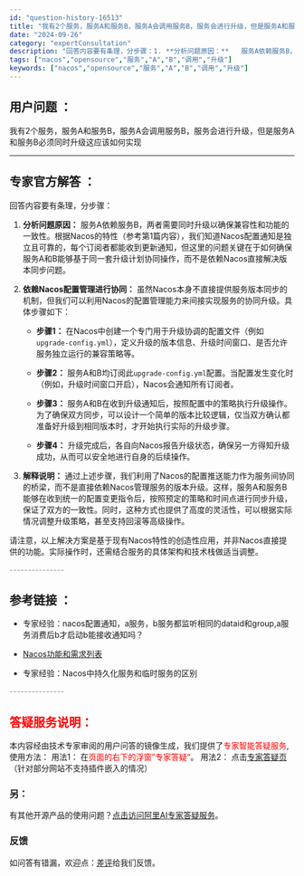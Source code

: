 ```yaml
---
id: "question-history-16513"
title: "我有2个服务，服务A和服务B，服务A会调用服务B，服务会进行升级，但是服务A和服务B必须同时升级这应该如何"
date: "2024-09-26"
category: "expertConsultation"
description: "回答内容要有条理，分步骤：1. **分析问题原因：**   服务A依赖服务B，两者需要同时升级以确保兼容性和功能的一致性。根据Nacos的特性（参考第1篇内容），我们知道Nacos配置通知是独立且可靠的，每个订阅者都能收到更新通知，但这里的问题关键在于如何确保服务A和B能够基于同一套升级计划协同操作"
tags: ["nacos","opensource","服务","A","B","调用","升级"]
keywords: ["nacos","opensource","服务","A","B","调用","升级"]
---
```


## 用户问题 ： 
 我有2个服务，服务A和服务B，服务A会调用服务B，服务会进行升级，但是服务A和服务B必须同时升级这应该如何实现  

---------------
## 专家官方解答 ：

回答内容要有条理，分步骤：

1. **分析问题原因：**
   服务A依赖服务B，两者需要同时升级以确保兼容性和功能的一致性。根据Nacos的特性（参考第1篇内容），我们知道Nacos配置通知是独立且可靠的，每个订阅者都能收到更新通知，但这里的问题关键在于如何确保服务A和B能够基于同一套升级计划协同操作，而不是依赖Nacos直接解决版本同步问题。

2. **依赖Nacos配置管理进行协同：**
   虽然Nacos本身不直接提供服务版本同步的机制，但我们可以利用Nacos的配置管理能力来间接实现服务的协同升级。具体步骤如下：

   - **步骤1：** 在Nacos中创建一个专门用于升级协调的配置文件（例如`upgrade-config.yml`），定义升级的版本信息、升级时间窗口、是否允许服务独立运行的兼容策略等。
   
   - **步骤2：** 服务A和B均订阅此`upgrade-config.yml`配置。当配置发生变化时（例如，升级时间窗口开启），Nacos会通知所有订阅者。
   
   - **步骤3：** 服务A和B在收到升级通知后，按照配置中的策略执行升级操作。为了确保双方同步，可以设计一个简单的版本比较逻辑，仅当双方确认都准备好升级到相同版本时，才开始执行实际的升级步骤。
   
   - **步骤4：** 升级完成后，各自向Nacos报告升级状态，确保另一方得知升级成功，从而可以安全地进行自身的后续操作。

3. **解释说明：**
   通过上述步骤，我们利用了Nacos的配置推送能力作为服务间协同的桥梁，而不是直接依赖Nacos管理服务的版本升级。这样，服务A和服务B能够在收到统一的配置变更指令后，按照预定的策略和时间点进行同步升级，保证了双方的一致性。同时，这种方式也提供了高度的灵活性，可以根据实际情况调整升级策略，甚至支持回滚等高级操作。

请注意，以上解决方案是基于现有Nacos特性的创造性应用，并非Nacos直接提供的功能。实际操作时，还需结合服务的具体架构和技术栈做适当调整。


<font color="#949494">---------------</font> 


## 参考链接 ：

* 专家经验：nacos配置通知，a服务，b服务都监听相同的dataid和group,a服务消费后b才启动b能接收通知吗？ 
 
 * [Nacos功能和需求列表](https://nacos.io/docs/latest/archive/feature-list)
 
 * 专家经验：Nacos中持久化服务和临时服务的区别 


 <font color="#949494">---------------</font> 
 


## <font color="#FF0000">答疑服务说明：</font> 

本内容经由技术专家审阅的用户问答的镜像生成，我们提供了<font color="#FF0000">专家智能答疑服务</font>,使用方法：
用法1： 在<font color="#FF0000">页面的右下的浮窗”专家答疑“</font>。
用法2： 点击[专家答疑页](https://answer.opensource.alibaba.com/docs/intro)（针对部分网站不支持插件嵌入的情况）
### 另：


有其他开源产品的使用问题？[点击访问阿里AI专家答疑服务](https://answer.opensource.alibaba.com/docs/intro)。
### 反馈
如问答有错漏，欢迎点：[差评](https://ai.nacos.io/user/feedbackByEnhancerGradePOJOID?enhancerGradePOJOId=16524)给我们反馈。
